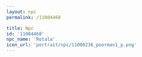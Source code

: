 ```yaml
---
layout: npc
permalink: /11004468

title: Npc
id: '11004468'
npc_name: 'Rotala'
icon_url: 'portrait/npc/11000236_poorman1_p.png'
---
```

